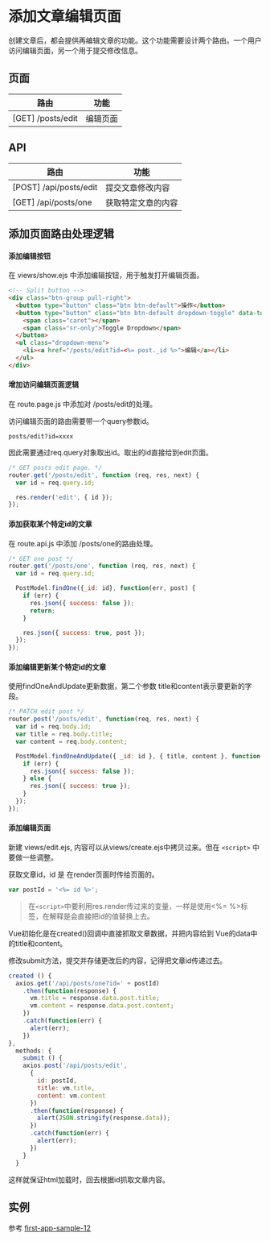 # 添加文章编辑页面

创建文章后，都会提供再编辑文章的功能。这个功能需要设计两个路由。一个用户访问编辑页面，另一个用于提交修改信息。

## 页面

路由|功能
---|---
[GET] /posts/edit | 编辑页面

## API

路由|功能
---|---
[POST] /api/posts/edit | 提交文章修改内容
[GET] /api/posts/one | 获取特定文章的内容

## 添加页面路由处理逻辑

#### 添加编辑按钮

在 views/show.ejs 中添加编辑按钮，用于触发打开编辑页面。

```html
<!-- Split button -->
<div class="btn-group pull-right">
  <button type="button" class="btn btn-default">操作</button>
  <button type="button" class="btn btn-default dropdown-toggle" data-toggle="dropdown" aria-haspopup="true" aria-expanded="false">
    <span class="caret"></span>
    <span class="sr-only">Toggle Dropdown</span>
  </button>
  <ul class="dropdown-menu">
    <li><a href="/posts/edit?id=<%= post._id %>">编辑</a></li>
  </ul>
</div>
```

#### 增加访问编辑页面逻辑

在 route.page.js 中添加对 /posts/edit的处理。

访问编辑页面的路由需要带一个query参数id。

```
posts/edit?id=xxxx
```

因此需要通过req.query对象取出id。取出的id直接给到edit页面。

```js
/* GET posts edit page. */
router.get('/posts/edit', function (req, res, next) {
  var id = req.query.id;

  res.render('edit', { id });
});
```

#### 添加获取某个特定id的文章

在 route.api.js 中添加 /posts/one的路由处理。

```js
/* GET one post */
router.get('/posts/one', function (req, res, next) {
  var id = req.query.id;

  PostModel.findOne({_id: id}, function(err, post) {
    if (err) {
      res.json({ success: false });
      return;
    }

    res.json({ success: true, post });
  });
});
```

#### 添加编辑更新某个特定id的文章

使用findOneAndUpdate更新数据，第二个参数 title和content表示要更新的字段。

```js
/* PATCH edit post */
router.post('/posts/edit', function(req, res, next) {
  var id = req.body.id;
  var title = req.body.title;
  var content = req.body.content;

  PostModel.findOneAndUpdate({ _id: id }, { title, content }, function(err) {
    if (err) {
      res.json({ success: false });
    } else {
      res.json({ success: true });
    }
  });
});
```


#### 添加编辑页面

新建 views/edit.ejs, 内容可以从views/create.ejs中拷贝过来。但在 `<script>` 中要做一些调整。

获取文章id，id 是 在render页面时传给页面的。

```js
var postId = '<%= id %>';
```

> 在`<script>`中要利用res.render传过来的变量，一样是使用<%= %>标签，在解释是会直接把id的值替换上去。

Vue初始化是在created()回调中直接抓取文章数据，并把内容给到 Vue的data中的title和content。

修改submit方法，提交并存储更改后的内容，记得把文章id传递过去。

```js
created () {
  axios.get('/api/posts/one?id=' + postId)
    .then(function(response) {
      vm.title = response.data.post.title;
      vm.content = response.data.post.content;
    })
    .catch(function(err) {
      alert(err);
    })
},
  methods: {
    submit () {
    axios.post('/api/posts/edit',
      {
        id: postId,
        title: vm.title,
        content: vm.content
      })
      .then(function(response) {
        alert(JSON.stringify(response.data));
      })
      .catch(function(err) {
        alert(err);
      })
    }
  }
```

这样就保证html加载时，回去根据id抓取文章内容。

## 实例

参考 [first-app-sample-12](https://github.com/xugy0926/learn-webapp-sample/tree/master/first-app-sample-12)
